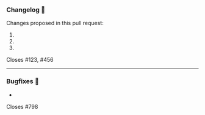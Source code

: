 ### Changelog :memo:

Changes proposed in this pull request:

1.  
2. 
3. 

Closes #123, #456

---

### Bugfixes :bug:

- 

Closes #798
